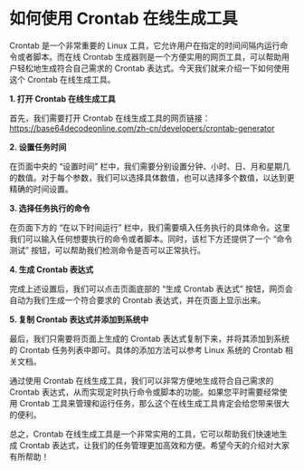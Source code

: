如何使用 Crontab 在线生成工具
===================

Crontab 是一个非常重要的 Linux 工具，它允许用户在指定的时间间隔内运行命令或者脚本。而在线 Crontab 生成器则是一个方便实用的网页工具，可以帮助用户轻松地生成符合自己需求的 Crontab 表达式。今天我们就来介绍一下如何使用这个 Crontab 在线生成工具。

**1. 打开 Crontab 在线生成工具**

首先，我们需要打开 Crontab 在线生成工具的网页链接：<https://base64decodeonline.com/zh-cn/developers/crontab-generator>

**2. 设置任务时间**

在页面中央的 “设置时间” 栏中，我们需要分别设置分钟、小时、日、月和星期几的数值。对于每个参数，我们可以选择具体数值，也可以选择多个数值，以达到更精确的时间设置。

**3. 选择任务执行的命令**

在页面下方的 “在以下时间运行” 栏中，我们需要填入任务执行的具体命令。这里我们可以输入任何想要执行的命令或者脚本。同时，该栏下方还提供了一个 “命令测试” 按钮，可以帮助我们检测命令是否可以正常执行。

**4. 生成 Crontab 表达式**

完成上述设置后，我们可以点击页面底部的 “生成 Crontab 表达式” 按钮，网页会自动为我们生成一个符合要求的 Crontab 表达式，并在页面上显示出来。

**5. 复制 Crontab 表达式并添加到系统中**

最后，我们只需要将页面上生成的 Crontab 表达式复制下来，并将其添加到系统的 Crontab 任务列表中即可。具体的添加方法可以参考 Linux 系统的 Crontab 相关文档。

通过使用 Crontab 在线生成工具，我们可以非常方便地生成符合自己需求的 Crontab 表达式，从而实现定时执行命令或脚本的功能。如果您平时需要经常使用 Crontab 工具来管理和运行任务，那么这个在线生成工具肯定会给您带来很大的便利。

总之，Crontab 在线生成工具是一个非常实用的工具，它可以帮助我们快速地生成 Crontab 表达式，让我们的任务管理更加高效和方便。希望今天的介绍对大家有所帮助！